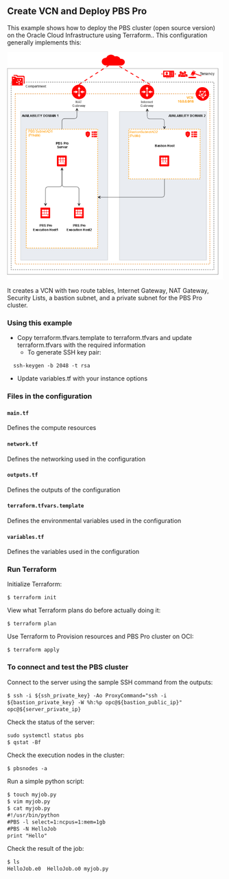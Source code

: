 ## Create VCN and Deploy PBS Pro
This example shows how to deploy the PBS cluster (open source version) on the Oracle Cloud Infrastructure using Terraform.. This configuration generally implements this:

![PBS architecture](./image/pbs.png)

It creates a VCN with two route tables, Internet Gateway, NAT Gateway, Security Lists, a bastion subnet, and a private subnet for the PBS Pro cluster.


### Using this example
* Copy terraform.tfvars.template to terraform.tfvars and update terraform.tfvars with the required information
  - To generate SSH key pair: 
```hcl
  ssh-keygen -b 2048 -t rsa
```

* Update variables.tf with your instance options


### Files in the configuration
#### `main.tf`
Defines the compute resources

#### `network.tf`
Defines the networking used in the configuration

#### `outputs.tf`
Defines the outputs of the configuration

#### `terraform.tfvars.template`
Defines the environmental variables used in the configuration

#### `variables.tf`
Defines the variables used in the configuration

### Run Terraform
Initialize Terraform:
```
$ terraform init
```
View what Terraform plans do before actually doing it:
```
$ terraform plan
```
Use Terraform to Provision resources and PBS Pro cluster on OCI:
```
$ terraform apply
```

### To connect and test the PBS cluster
Connect to the server using the sample SSH command from the outputs:
```
$ ssh -i ${ssh_private_key} -Ao ProxyCommand="ssh -i ${bastion_private_key} -W %h:%p opc@${bastion_public_ip}" opc@${server_private_ip}
```
Check the status of the server:
```
sudo systemctl status pbs
$ qstat -Bf
```
Check the execution nodes in the cluster:
```
$ pbsnodes -a
```
Run a simple python script:
```
$ touch myjob.py
$ vim myjob.py
$ cat myjob.py
#!/usr/bin/python
#PBS -l select=1:ncpus=1:mem=1gb
#PBS -N HelloJob
print "Hello"
```
Check the result of the job:
```
$ ls
HelloJob.e0  HelloJob.o0 myjob.py
```